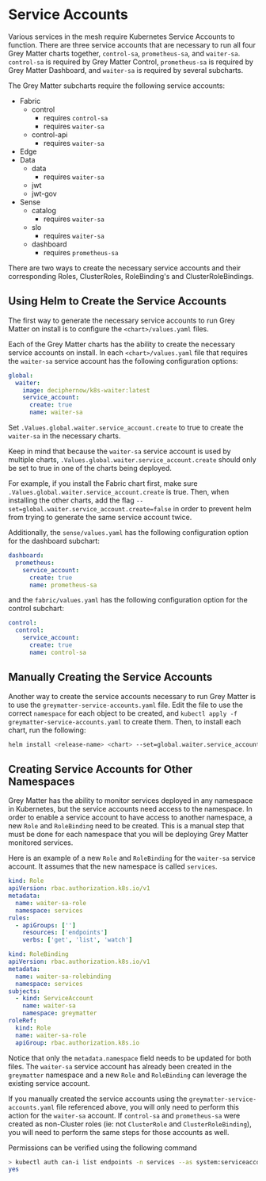 # Service Accounts

Various services in the mesh require Kubernetes Service Accounts to function.  There are three service accounts that are necessary to run all four Grey Matter charts together, `control-sa`, `prometheus-sa`, and `waiter-sa`. `control-sa` is required by Grey Matter Control, `prometheus-sa` is required by Grey Matter Dashboard, and `waiter-sa` is required by several subcharts.

The Grey Matter subcharts require the following service accounts:

- Fabric
  - control
    - requires `control-sa`
    - requires `waiter-sa`
  - control-api
    - requires `waiter-sa`
- Edge
- Data
  - data
    - requires `waiter-sa` 
  - jwt
  - jwt-gov
- Sense
  - catalog
    - requires `waiter-sa`
  - slo
    - requires `waiter-sa`
  - dashboard
    - requires `prometheus-sa`

There are two ways to create the necessary service accounts and their corresponding Roles, ClusterRoles, RoleBinding's and ClusterRoleBindings.

## Using Helm to Create the Service Accounts

The first way to generate the necessary service accounts to run Grey Matter on install is to configure the `<chart>/values.yaml` files.

Each of the Grey Matter charts has the ability to create the necessary service accounts on install. In each `<chart>/values.yaml` file that requires the `waiter-sa` service account has the following configuration options:

```yaml
global:
  waiter:
    image: deciphernow/k8s-waiter:latest
    service_account:
      create: true
      name: waiter-sa
```

Set `.Values.global.waiter.service_account.create` to true to create the `waiter-sa` in the necessary charts.

Keep in mind that because the `waiter-sa` service account is used by multiple charts, `.Values.global.waiter.service_account.create` should only be set to true in one of the charts being deployed. 

For example, if you install the Fabric chart first, make sure `.Values.global.waiter.service_account.create` is true.  Then, when installing the other charts, add the flag `--set=global.waiter.service_account.create=false` in order to prevent helm from trying to generate the same service account twice.

Additionally, the `sense/values.yaml` has the following configuration option for the dashboard subchart:

```yaml
dashboard:
  prometheus:
    service_account:
      create: true
      name: prometheus-sa
```

and the `fabric/values.yaml` has the following configuration option for the control subchart:

```yaml
control:
  control:
    service_account:
      create: true
      name: control-sa
```

## Manually Creating the Service Accounts

Another way to create the service accounts necessary to run Grey Matter is to use the `greymatter-service-accounts.yaml` file.  Edit the file to use the correct `namespace` for each object to be created, and `kubectl apply -f greymatter-service-accounts.yaml` to create them.  Then, to install each chart, run the following:

```bash
helm install <release-name> <chart> --set=global.waiter.service_account.create=false --set=dashboard.prometheus.service_account.create=false --set=control.control.service_account.create=false
```

## Creating Service Accounts for Other Namespaces

Grey Matter has the ability to monitor services deployed in any namespace in Kubernetes, but the service accounts need access to the namespace.  In order to enable a service account to have access to another namespace, a new `Role` and `RoleBinding` need to be created.  This is a manual step that must be done for each namespace that you will be deploying Grey Matter monitored services.

Here is an example of a new `Role` and `RoleBinding` for the `waiter-sa` service account.  It assumes that the new namespace is called `services`.

```yaml
kind: Role
apiVersion: rbac.authorization.k8s.io/v1
metadata:
  name: waiter-sa-role
  namespace: services
rules:
  - apiGroups: ['']
    resources: ['endpoints']
    verbs: ['get', 'list', 'watch']
```

```yaml
kind: RoleBinding
apiVersion: rbac.authorization.k8s.io/v1
metadata:
  name: waiter-sa-rolebinding
  namespace: services
subjects:
  - kind: ServiceAccount
    name: waiter-sa
    namespace: greymatter
roleRef:
  kind: Role
  name: waiter-sa-role
  apiGroup: rbac.authorization.k8s.io
```

Notice that only the `metadata.namespace` field needs to be updated for both files.  The `waiter-sa` service account has already been created in the `greymatter` namespace and a new `Role` and `RoleBinding` can leverage the existing service account.  

If you manually created the service accounts using the `greymatter-service-accounts.yaml` file referenced above, you will only need to perform this action for the `waiter-sa` account. If `control-sa` and `prometheus-sa` were created as non-Cluster roles (ie: not `ClusterRole` and `ClusterRoleBinding`), you will need to perform the same steps for those accounts as well.

Permissions can be verified using the following command

```sh
> kubectl auth can-i list endpoints -n services --as system:serviceaccount:greymatter:waiter-sa
yes
```